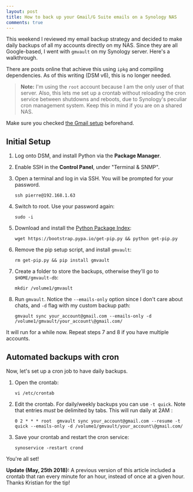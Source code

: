 ```yaml
---
layout: post
title: How to back up your Gmail/G Suite emails on a Synology NAS
comments: true
---
```


This weekend I reviewed my email backup strategy and decided to make daily backups of all my accounts directly on my NAS. Since they are all Google-based, I went with `gmvault` on my Synology server. Here's a walkthrough.

There are posts online that achieve this using `ipkg` and compiling dependencies. As of this writing (DSM v6), this is no longer needed.

> **Note:** I'm using the `root` account because I am the only user of that server. Also, this lets me set up a crontab without reloading the cron service between shutdowns and reboots, due to Synology's peculiar cron management system. Keep this in mind if you are on a shared NAS.

Make sure you checked [the Gmail setup](http://gmvault.org/gmail_setup.html) beforehand.

## Initial Setup

1. Log onto DSM, and install Python via the **Package Manager**.

2. Enable SSH in the **Control Panel**, under "Terminal & SNMP".

3. Open a terminal and log in via SSH. You will be prompted for your password.

    ```shell
    ssh pierre@192.168.1.63
    ```

4. Switch to root. Use your password again:

    ```shell
    sudo -i
    ```

5. Download and install the [Python Package Index](https://pypi.python.org/pypi):

    ```shell
    wget https://bootstrap.pypa.io/get-pip.py && python get-pip.py
    ```

6. Remove the pip setup script, and install `gmvault`:

    ```shell
    rm get-pip.py && pip install gmvault
    ```

7. Create a folder to store the backups, otherwise they'll go to `$HOME/gmvault-db`:

    ```shell
    mkdir /volume1/gmvault
    ```

8. Run `gmvault`. Notice the `--emails-only` option since I don't care about chats, and `-d` flag with my custom backup path:

   ```shell
   gmvault sync your_account@gmail.com --emails-only -d /volume1/gmvault/your_account\@gmail.com/
   ```

It will run for a while now. Repeat steps 7 and 8 if you have multiple accounts.

## Automated backups with cron

Now, let's set up a cron job to have daily backups.

1. Open the crontab:

    ```shell
    vi /etc/crontab
    ```

2. Edit the crontab. For daily/weekly backups you can use `-t quick`. Note that entries _must_ be delimited by tabs. This will run daily at 2AM :

   ```text
   0 2 * * * root  gmvault sync your_account@gmail.com --resume -t quick --emails-only -d /volume1/gmvault/your_account\@gmail.com/
   ```

3. Save your crontab and restart the cron service:

   ```shell
   synoservice -restart crond
   ```

You're all set!

**Update (May, 25th 2018):** A previous version of this article included a crontab that ran every minute for an hour, instead of once at a given hour. Thanks Kristian for the tip!